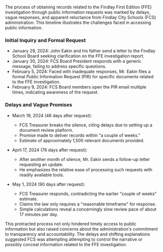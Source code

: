 The process of obtaining records related to the Findlay First Edition (FFE) investigation through public information requests was marked by delays, vague responses, and apparent reluctance from Findlay City Schools (FCS) administration. This timeline illustrates the challenges faced in accessing public information.

### Initial Inquiry and Formal Request

- January 29, 2024: John Eakin and his father send a letter to the Findlay School Board seeking clarification on the FFE investigation report.
- January 30, 2024: FCS Board President responds with a generic message, failing to address specific questions.
- February 5, 2024: Faced with inadequate responses, Mr. Eakin files a formal Public Information Request (PIR) for specific documents related to the FFE investigation.
- February 9, 2024: FCS Board members open the PIR email multiple times, indicating awareness of the request.

### Delays and Vague Promises

- March 19, 2024 (46 days after request):
	- FCS Treasurer breaks the silence, citing delays due to setting up a document review platform.
	- Promise made to deliver records within "a couple of weeks."
	- Estimate of approximately 1,500 relevant documents provided.

- April 17, 2024 (76 days after request):
	- After another month of silence, Mr. Eakin sends a follow-up letter requesting an update.
	- He emphasizes the relative ease of processing such requests with readily available tools.

- May 1, 2024 (90 days after request):
	- FCS Treasurer responds, contradicting the earlier "couple of weeks" estimate.
	- Claims the law only requires a "reasonable timeframe" for response.
	- Simple calculations reveal a concerningly slow review pace of about 17 minutes per day. 
	
This protracted process not only hindered timely access to public information but also raised concerns about the administration's commitment to transparency and accountability. The delays and shifting explanations suggested FCS was attempting attempting to control the narrative or possibly conceal information related to the FFE investigation.